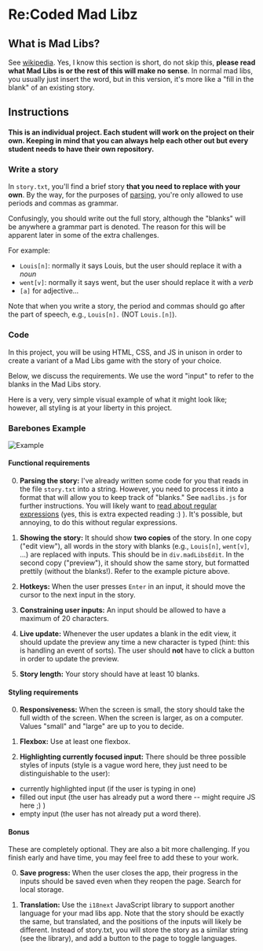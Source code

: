 # Re:Coded Mad Libz

## What is Mad Libs?

See [wikipedia](https://en.wikipedia.org/wiki/Mad_Libs). Yes, I know this section is short, do not skip this, **please read what Mad Libs is or the rest of this will make no sense**. In normal mad libs, you usually just insert the word, but in this version, it's more like a "fill in the blank" of an existing story.

## Instructions

#### This is an individual project. Each student will work on the project on their own. Keeping in mind that you can always help each other out but every student needs to have their own repository.

### Write a story

In `story.txt`, you'll find a brief story **that you need to replace with your own**. By the way, for the purposes of [parsing](https://en.wikipedia.org/wiki/Parsing), you're only allowed to use periods and commas as grammar.

Confusingly, you should write out the full story, although the "blanks" will be anywhere a grammar part is denoted. The reason for this will be apparent later in some of the extra challenges.

For example:

- `Louis[n]`: normally it says Louis, but the user should replace it with a _noun_
- `went[v]`: normally it says went, but the user should replace it with a _verb_
- `[a]` for adjective...

Note that when you write a story, the period and commas should go after the part of speech, e.g., `Louis[n].` (NOT `Louis.[n]`).

### Code

In this project, you will be using HTML, CSS, and JS in unison in order to create a variant of a Mad Libs game with the story of your choice.

Below, we discuss the requirements. We use the word "input" to refer to the blanks in the Mad Libs story.

Here is a very, very simple visual example of what it might look like; however, all styling is at your liberty in this project.

### Barebones Example

![Example](https://i.imgur.com/ZRNvFC7.png)

#### Functional requirements

0. **Parsing the story:** I've already written some code for you that reads in the file `story.txt` into a string. However, you need to process it into a format that will allow you to keep track of "blanks." See `madlibs.js` for further instructions. You will likely want to [read about regular expressions](https://www.freecodecamp.org/learn/javascript-algorithms-and-data-structures/regular-expressions/) (yes, this is extra expected reading :) ). It's possible, but annoying, to do this without regular expressions.

1. **Showing the story:** It should show **two copies** of the story. In one copy ("edit view"),
   all words in the story with blanks (e.g., `Louis[n]`, `went[v]`, ...) are replaced with inputs. This should be in `div.madLibsEdit`. In the second copy ("preview"), it should show the same story, but formatted prettily (without the blanks!). Refer to the example picture above.

2. **Hotkeys:** When the user presses `Enter` in an input, it should move the cursor to the next input in the story.

3. **Constraining user inputs:** An input should be allowed to have a maximum of 20 characters.

4. **Live update:** Whenever the user updates a blank in the edit view, it should update the preview any time a new character is typed (hint: this is handling an event of sorts). The user should **not** have to click a button in order to update the preview.

5. **Story length:** Your story should have at least 10 blanks.

#### Styling requirements

0. **Responsiveness:** When the screen is small, the story should take the full width of the screen. When the screen is larger, as on a computer. Values "small" and "large" are up to you to decide.

1. **Flexbox:** Use at least one flexbox.

2. **Highlighting currently focused input:** There should be three possible styles of inputs (style is a vague word here, they just need to be distinguishable to the user):

- currently highlighted input (if the user is typing in one)
- filled out input (the user has already put a word there -- might require JS here ;) )
- empty input (the user has not already put a word there).

#### Bonus

These are completely optional. They are also a bit more challenging. If you
finish early and have time, you may feel free to add these to your work.

0. **Save progress:** When the user closes the app, their progress in the
   inputs should be saved even when they reopen the page. Search for local storage.

1. **Translation:** Use the `i18next` JavaScript library to support another
   language for your mad libs app. Note that the story should be exactly the
   same, but translated, and the positions of the inputs will likely be
   different. Instead of story.txt, you will store the story as a similar string
   (see the library), and add a button to the page to toggle languages.
